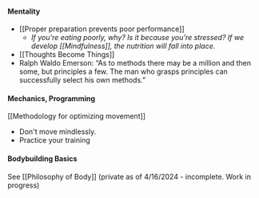 #### Mentality
- [[Proper preparation prevents poor performance]]
	- *If you're eating poorly, why? Is it because you're stressed? If we develop [[Mindfulness]], the nutrition will fall into place.*
- [[Thoughts Become Things]]
- Ralph Waldo Emerson: “As to methods there may be a million and then some, but principles a few. The man who grasps principles can successfully select his own methods.”

#### Mechanics, Programming
[[Methodology for optimizing movement]]
- Don't move mindlessly.
- Practice your training

#### Bodybuilding Basics

See [[Philosophy of Body]] (private as of 4/16/2024 - incomplete. Work in progress)